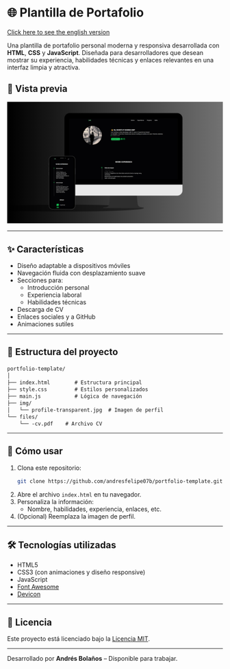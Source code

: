 # 🌐 Plantilla de Portafolio

[Click here to see the english version](README.en.md)


Una plantilla de portafolio personal moderna y responsiva desarrollada con **HTML**, **CSS** y **JavaScript**. Diseñada para desarrolladores que desean mostrar su experiencia, habilidades técnicas y enlaces relevantes en una interfaz limpia y atractiva.


## 📸 Vista previa

![Preview](preview.png)

---

## ✨ Características

- Diseño adaptable a dispositivos móviles
- Navegación fluida con desplazamiento suave
- Secciones para:
  - Introducción personal
  - Experiencia laboral
  - Habilidades técnicas
- Descarga de CV 
- Enlaces sociales y a GitHub
- Animaciones sutiles

---

## 📁 Estructura del proyecto

```
portfolio-template/
│
├── index.html        # Estructura principal
├── style.css         # Estilos personalizados
├── main.js           # Lógica de navegación
├── img/
│   └── profile-transparent.jpg  # Imagen de perfil
└── files/
    └── -cv.pdf    # Archivo CV
```

---

## 🚀 Cómo usar

1. Clona este repositorio:
   ```bash
   git clone https://github.com/andresfelipe07b/portfolio-template.git
   ```
2. Abre el archivo `index.html` en tu navegador.
3. Personaliza la información:
   - Nombre, habilidades, experiencia, enlaces, etc.
4. (Opcional) Reemplaza la imagen de perfil.

---

## 🛠️ Tecnologías utilizadas

- HTML5
- CSS3 (con animaciones y diseño responsive)
- JavaScript
- [Font Awesome](https://fontawesome.com/)
- [Devicon](https://devicon.dev/)

---


## 📄 Licencia

Este proyecto está licenciado bajo la [Licencia MIT](LICENSE).

---

Desarrollado por **Andrés Bolaños** – Disponible para trabajar.
